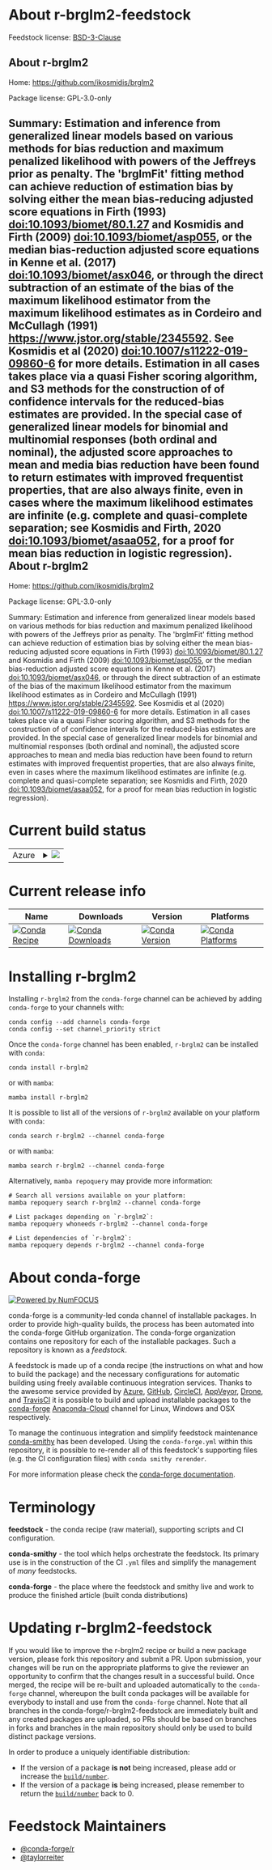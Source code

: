 About r-brglm2-feedstock
========================

Feedstock license: [BSD-3-Clause](https://github.com/conda-forge/r-brglm2-feedstock/blob/main/LICENSE.txt)

About r-brglm2
--------------

Home: https://github.com/ikosmidis/brglm2

Package license: GPL-3.0-only

Summary: Estimation and inference from generalized linear models based on various methods for bias reduction and maximum penalized likelihood with powers of the Jeffreys prior as penalty. The 'brglmFit' fitting method can achieve reduction of estimation bias by solving either the mean bias-reducing adjusted score equations in Firth (1993) <doi:10.1093/biomet/80.1.27> and Kosmidis and Firth (2009) <doi:10.1093/biomet/asp055>, or the median bias-reduction adjusted score equations in Kenne et al. (2017) <doi:10.1093/biomet/asx046>, or through the direct subtraction of an estimate of the bias of the maximum likelihood estimator from the maximum likelihood estimates as in Cordeiro and McCullagh (1991) <https://www.jstor.org/stable/2345592>. See Kosmidis et al (2020) <doi:10.1007/s11222-019-09860-6> for more details. Estimation in all cases takes place via a quasi Fisher scoring algorithm, and S3 methods for the construction of of confidence intervals for the reduced-bias estimates are provided. In the special case of generalized linear models for binomial and multinomial responses (both ordinal and nominal), the adjusted score approaches to mean and media bias reduction have been found to return estimates with improved frequentist properties, that are also always finite, even in cases where the maximum likelihood estimates are infinite (e.g. complete and quasi-complete separation; see Kosmidis and Firth, 2020 <doi:10.1093/biomet/asaa052>, for a proof for mean bias reduction in logistic regression).
About r-brglm2
--------------

Home: https://github.com/ikosmidis/brglm2

Package license: GPL-3.0-only

Summary: Estimation and inference from generalized linear models based on various methods for bias reduction and maximum penalized likelihood with powers of the Jeffreys prior as penalty. The 'brglmFit' fitting method can achieve reduction of estimation bias by solving either the mean bias-reducing adjusted score equations in Firth (1993) <doi:10.1093/biomet/80.1.27> and Kosmidis and Firth (2009) <doi:10.1093/biomet/asp055>, or the median bias-reduction adjusted score equations in Kenne et al. (2017) <doi:10.1093/biomet/asx046>, or through the direct subtraction of an estimate of the bias of the maximum likelihood estimator from the maximum likelihood estimates as in Cordeiro and McCullagh (1991) <https://www.jstor.org/stable/2345592>. See Kosmidis et al (2020) <doi:10.1007/s11222-019-09860-6> for more details. Estimation in all cases takes place via a quasi Fisher scoring algorithm, and S3 methods for the construction of of confidence intervals for the reduced-bias estimates are provided. In the special case of generalized linear models for binomial and multinomial responses (both ordinal and nominal), the adjusted score approaches to mean and media bias reduction have been found to return estimates with improved frequentist properties, that are also always finite, even in cases where the maximum likelihood estimates are infinite (e.g. complete and quasi-complete separation; see Kosmidis and Firth, 2020 <doi:10.1093/biomet/asaa052>, for a proof for mean bias reduction in logistic regression).

Current build status
====================


<table>
    
  <tr>
    <td>Azure</td>
    <td>
      <details>
        <summary>
          <a href="https://dev.azure.com/conda-forge/feedstock-builds/_build/latest?definitionId=8908&branchName=main">
            <img src="https://dev.azure.com/conda-forge/feedstock-builds/_apis/build/status/r-brglm2-feedstock?branchName=main">
          </a>
        </summary>
        <table>
          <thead><tr><th>Variant</th><th>Status</th></tr></thead>
          <tbody><tr>
              <td>linux_64_r_base4.2</td>
              <td>
                <a href="https://dev.azure.com/conda-forge/feedstock-builds/_build/latest?definitionId=8908&branchName=main">
                  <img src="https://dev.azure.com/conda-forge/feedstock-builds/_apis/build/status/r-brglm2-feedstock?branchName=main&jobName=linux&configuration=linux%20linux_64_r_base4.2" alt="variant">
                </a>
              </td>
            </tr><tr>
              <td>linux_64_r_base4.3</td>
              <td>
                <a href="https://dev.azure.com/conda-forge/feedstock-builds/_build/latest?definitionId=8908&branchName=main">
                  <img src="https://dev.azure.com/conda-forge/feedstock-builds/_apis/build/status/r-brglm2-feedstock?branchName=main&jobName=linux&configuration=linux%20linux_64_r_base4.3" alt="variant">
                </a>
              </td>
            </tr><tr>
              <td>osx_64_r_base4.2</td>
              <td>
                <a href="https://dev.azure.com/conda-forge/feedstock-builds/_build/latest?definitionId=8908&branchName=main">
                  <img src="https://dev.azure.com/conda-forge/feedstock-builds/_apis/build/status/r-brglm2-feedstock?branchName=main&jobName=osx&configuration=osx%20osx_64_r_base4.2" alt="variant">
                </a>
              </td>
            </tr><tr>
              <td>osx_64_r_base4.3</td>
              <td>
                <a href="https://dev.azure.com/conda-forge/feedstock-builds/_build/latest?definitionId=8908&branchName=main">
                  <img src="https://dev.azure.com/conda-forge/feedstock-builds/_apis/build/status/r-brglm2-feedstock?branchName=main&jobName=osx&configuration=osx%20osx_64_r_base4.3" alt="variant">
                </a>
              </td>
            </tr><tr>
              <td>win_64</td>
              <td>
                <a href="https://dev.azure.com/conda-forge/feedstock-builds/_build/latest?definitionId=8908&branchName=main">
                  <img src="https://dev.azure.com/conda-forge/feedstock-builds/_apis/build/status/r-brglm2-feedstock?branchName=main&jobName=win&configuration=win%20win_64_" alt="variant">
                </a>
              </td>
            </tr>
          </tbody>
        </table>
      </details>
    </td>
  </tr>
</table>

Current release info
====================

| Name | Downloads | Version | Platforms |
| --- | --- | --- | --- |
| [![Conda Recipe](https://img.shields.io/badge/recipe-r--brglm2-green.svg)](https://anaconda.org/conda-forge/r-brglm2) | [![Conda Downloads](https://img.shields.io/conda/dn/conda-forge/r-brglm2.svg)](https://anaconda.org/conda-forge/r-brglm2) | [![Conda Version](https://img.shields.io/conda/vn/conda-forge/r-brglm2.svg)](https://anaconda.org/conda-forge/r-brglm2) | [![Conda Platforms](https://img.shields.io/conda/pn/conda-forge/r-brglm2.svg)](https://anaconda.org/conda-forge/r-brglm2) |

Installing r-brglm2
===================

Installing `r-brglm2` from the `conda-forge` channel can be achieved by adding `conda-forge` to your channels with:

```
conda config --add channels conda-forge
conda config --set channel_priority strict
```

Once the `conda-forge` channel has been enabled, `r-brglm2` can be installed with `conda`:

```
conda install r-brglm2
```

or with `mamba`:

```
mamba install r-brglm2
```

It is possible to list all of the versions of `r-brglm2` available on your platform with `conda`:

```
conda search r-brglm2 --channel conda-forge
```

or with `mamba`:

```
mamba search r-brglm2 --channel conda-forge
```

Alternatively, `mamba repoquery` may provide more information:

```
# Search all versions available on your platform:
mamba repoquery search r-brglm2 --channel conda-forge

# List packages depending on `r-brglm2`:
mamba repoquery whoneeds r-brglm2 --channel conda-forge

# List dependencies of `r-brglm2`:
mamba repoquery depends r-brglm2 --channel conda-forge
```


About conda-forge
=================

[![Powered by
NumFOCUS](https://img.shields.io/badge/powered%20by-NumFOCUS-orange.svg?style=flat&colorA=E1523D&colorB=007D8A)](https://numfocus.org)

conda-forge is a community-led conda channel of installable packages.
In order to provide high-quality builds, the process has been automated into the
conda-forge GitHub organization. The conda-forge organization contains one repository
for each of the installable packages. Such a repository is known as a *feedstock*.

A feedstock is made up of a conda recipe (the instructions on what and how to build
the package) and the necessary configurations for automatic building using freely
available continuous integration services. Thanks to the awesome service provided by
[Azure](https://azure.microsoft.com/en-us/services/devops/), [GitHub](https://github.com/),
[CircleCI](https://circleci.com/), [AppVeyor](https://www.appveyor.com/),
[Drone](https://cloud.drone.io/welcome), and [TravisCI](https://travis-ci.com/)
it is possible to build and upload installable packages to the
[conda-forge](https://anaconda.org/conda-forge) [Anaconda-Cloud](https://anaconda.org/)
channel for Linux, Windows and OSX respectively.

To manage the continuous integration and simplify feedstock maintenance
[conda-smithy](https://github.com/conda-forge/conda-smithy) has been developed.
Using the ``conda-forge.yml`` within this repository, it is possible to re-render all of
this feedstock's supporting files (e.g. the CI configuration files) with ``conda smithy rerender``.

For more information please check the [conda-forge documentation](https://conda-forge.org/docs/).

Terminology
===========

**feedstock** - the conda recipe (raw material), supporting scripts and CI configuration.

**conda-smithy** - the tool which helps orchestrate the feedstock.
                   Its primary use is in the construction of the CI ``.yml`` files
                   and simplify the management of *many* feedstocks.

**conda-forge** - the place where the feedstock and smithy live and work to
                  produce the finished article (built conda distributions)


Updating r-brglm2-feedstock
===========================

If you would like to improve the r-brglm2 recipe or build a new
package version, please fork this repository and submit a PR. Upon submission,
your changes will be run on the appropriate platforms to give the reviewer an
opportunity to confirm that the changes result in a successful build. Once
merged, the recipe will be re-built and uploaded automatically to the
`conda-forge` channel, whereupon the built conda packages will be available for
everybody to install and use from the `conda-forge` channel.
Note that all branches in the conda-forge/r-brglm2-feedstock are
immediately built and any created packages are uploaded, so PRs should be based
on branches in forks and branches in the main repository should only be used to
build distinct package versions.

In order to produce a uniquely identifiable distribution:
 * If the version of a package **is not** being increased, please add or increase
   the [``build/number``](https://docs.conda.io/projects/conda-build/en/latest/resources/define-metadata.html#build-number-and-string).
 * If the version of a package **is** being increased, please remember to return
   the [``build/number``](https://docs.conda.io/projects/conda-build/en/latest/resources/define-metadata.html#build-number-and-string)
   back to 0.

Feedstock Maintainers
=====================

* [@conda-forge/r](https://github.com/conda-forge/r/)
* [@taylorreiter](https://github.com/taylorreiter/)

